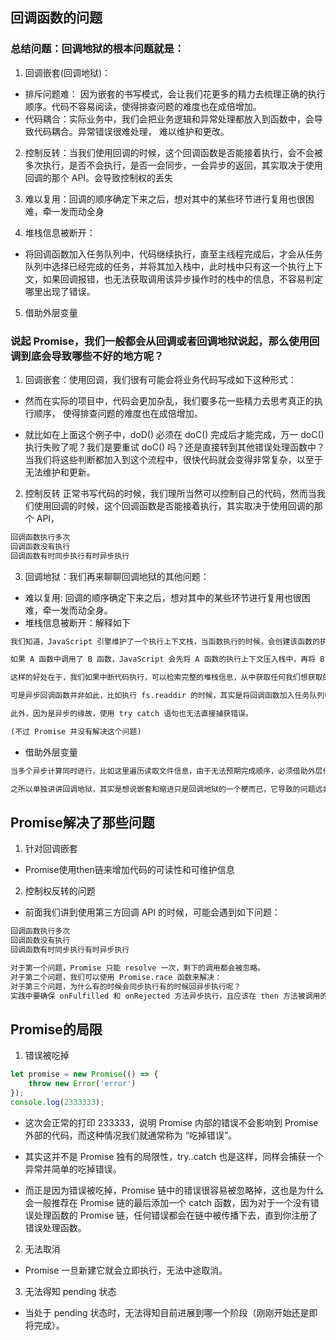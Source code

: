 ## 回调函数的问题


### 总结问题：回调地狱的根本问题就是：

1. 回调嵌套(回调地狱)： 
-  排斥问题难： 因为嵌套的书写模式，会让我们花更多的精力去梳理正确的执行顺序。代码不容易阅读，使得排查问题的难度也在成倍增加。
- 代码耦合：实际业务中，我们会把业务逻辑和异常处理都放入到函数中，会导致代码耦合。异常错误很难处理， 难以维护和更改。

2. 控制反转：当我们使用回调的时候，这个回调函数是否能接着执行，会不会被多次执行，是否不会执行，是否一会同步，一会异步的返回，其实取决于使用回调的那个 API。会导致控制权的丢失

3. 难以复用：回调的顺序确定下来之后，想对其中的某些环节进行复用也很困难，牵一发而动全身
4. 堆栈信息被断开：
- 将回调函数加入任务队列中，代码继续执行，直至主线程完成后，才会从任务队列中选择已经完成的任务，并将其加入栈中，此时栈中只有这一个执行上下文，如果回调报错，也无法获取调用该异步操作时的栈中的信息，不容易判定哪里出现了错误。

5. 借助外层变量


### 说起 Promise，我们一般都会从回调或者回调地狱说起，那么使用回调到底会导致哪些不好的地方呢？

1. 回调嵌套：使用回调，我们很有可能会将业务代码写成如下这种形式：

- 然而在实际的项目中，代码会更加杂乱，我们要多花一些精力去思考真正的执行顺序， 使得排查问题的难度也在成倍增加。

- 就比如在上面这个例子中，doD() 必须在 doC() 完成后才能完成，万一 doC() 执行失败了呢？我们是要重试 doC() 吗？还是直接转到其他错误处理函数中？当我们将这些判断都加入到这个流程中，很快代码就会变得非常复杂，以至于无法维护和更新。

2. 控制反转
正常书写代码的时候，我们理所当然可以控制自己的代码，然而当我们使用回调的时候，这个回调函数是否能接着执行，其实取决于使用回调的那个 API，

```txt
回调函数执行多次
回调函数没有执行
回调函数有时同步执行有时异步执行
```


3. 回调地狱：我们再来聊聊回调地狱的其他问题：
- 难以复用: 回调的顺序确定下来之后，想对其中的某些环节进行复用也很困难，牵一发而动全身。
- 堆栈信息被断开：解释如下
```txt
我们知道，JavaScript 引擎维护了一个执行上下文栈，当函数执行的时候，会创建该函数的执行上下文压入栈中，当函数执行完毕后，会将该执行上下文出栈。

如果 A 函数中调用了 B 函数，JavaScript 会先将 A 函数的执行上下文压入栈中，再将 B 函数的执行上下文压入栈中，当 B 函数执行完毕，将 B 函数执行上下文出栈，当 A 函数执行完毕后，将 A 函数执行上下文出栈。

这样的好处在于，我们如果中断代码执行，可以检索完整的堆栈信息，从中获取任何我们想获取的信息。

可是异步回调函数并非如此，比如执行 fs.readdir 的时候，其实是将回调函数加入任务队列中，代码继续执行，直至主线程完成后，才会从任务队列中选择已经完成的任务，并将其加入栈中，此时栈中只有这一个执行上下文，如果回调报错，也无法获取调用该异步操作时的栈中的信息，不容易判定哪里出现了错误。

此外，因为是异步的缘故，使用 try catch 语句也无法直接捕获错误。

(不过 Promise 并没有解决这个问题)
```
- 借助外层变量
```txt
当多个异步计算同时进行，比如这里遍历读取文件信息，由于无法预期完成顺序，必须借助外层作用域的变量，比如这里的 count、errored、stats 等，不仅写起来麻烦，而且如果你忽略了文件读取错误时的情况，不记录错误状态，就会接着读取其他文件，造成无谓的浪费。此外外层的变量，也可能被其它同一作用域的函数访问并且修改，容易造成误操作。

之所以单独讲讲回调地狱，其实是想说嵌套和缩进只是回调地狱的一个梗而已，它导致的问题远非嵌套导致的可读性降低而已。
```



## Promise解决了那些问题

1. 针对回调嵌套

- Promise使用then链来增加代码的可读性和可维护信息

2. 控制权反转的问题

- 前面我们讲到使用第三方回调 API 的时候，可能会遇到如下问题：
```txt
回调函数执行多次
回调函数没有执行
回调函数有时同步执行有时异步执行

对于第一个问题，Promise 只能 resolve 一次，剩下的调用都会被忽略。
对于第二个问题，我们可以使用 Promise.race 函数来解决：
对于第三个问题，为什么有的时候会同步执行有的时候回异步执行呢？
实践中要确保 onFulfilled 和 onRejected 方法异步执行，且应该在 then 方法被调用的那一轮事件循环之后的新执行栈中执行。
```

## Promise的局限

1. 错误被吃掉
```js
let promise = new Promise(() => {
    throw new Error('error')
});
console.log(2333333);
```
- 这次会正常的打印 233333，说明 Promise 内部的错误不会影响到 Promise 外部的代码，而这种情况我们就通常称为 “吃掉错误”。

- 其实这并不是 Promise 独有的局限性，try..catch 也是这样，同样会捕获一个异常并简单的吃掉错误。

- 而正是因为错误被吃掉，Promise 链中的错误很容易被忽略掉，这也是为什么会一般推荐在 Promise 链的最后添加一个 catch 函数，因为对于一个没有错误处理函数的 Promise 链，任何错误都会在链中被传播下去，直到你注册了错误处理函数。

2. 无法取消

- Promise 一旦新建它就会立即执行，无法中途取消。

3. 无法得知 pending 状态

- 当处于 pending 状态时，无法得知目前进展到哪一个阶段（刚刚开始还是即将完成）。




